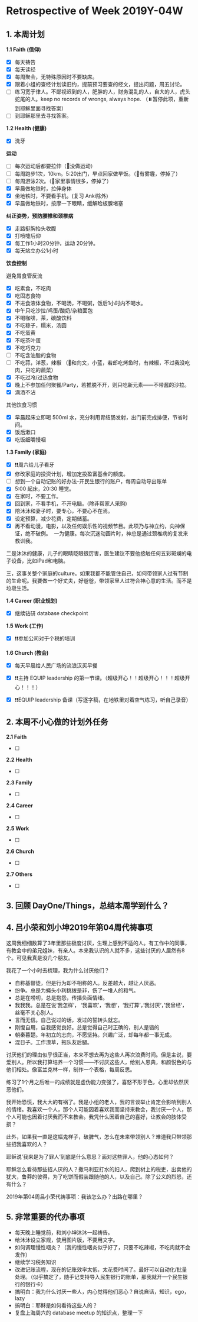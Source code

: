 # Retrospective of Week 2019Y-04W

## 1. 本周计划

**1.1 Faith (信仰)**

- [x] 每天祷告
- [x] 每天读经
- [x] 每周聚会，无特殊原因时不要缺席。
- [x] 跟着小组的查经计划读旧约，提前预习要查的经文，提出问题，周五讨论。
- [ ] 练习宽于律人。不鄙视迟到的人，肥胖的人，财务混乱的人，自大的人，虎头蛇尾的人。keep no records of wrongs, always hope. （⏸️暂停此项，重新到耶稣里面寻找答案）
- [ ] 到耶稣那里去寻找答案。

**1.2 Health (健康)**

- [x] 洗牙

**运动**

- [ ] 每次运动后都要拉伸（🔴没做运动）
- [ ] 每周跑步1次，10km。5:20出门，早点回家做早饭。（🔴有雾霾，停掉了）
- [ ] 每周游泳2次。（🔴家里事情很多，停掉了）
- [x] 早晨做地铁时，拉伸身体
- [x] 坐地铁时，不要看手机。(复习 Anki除外)
- [x] 早晨做地铁时，按摩一下眼睛，缓解睑板腺堵塞

**纠正姿势，预防腰椎和颈椎病**

- [x] 走路挺胸抬头收腹
- [x] 打喷嚏后仰
- [x] 每工作1小时20分钟，运动 20分钟。
- [x] 每天站立办公1小时

**饮食控制**

避免胃食管反流

- [x] 吃素食，不吃肉
- [x] 吃固态食物
- [x] 不进食液体食物，不喝汤，不喝粥，饭后1小时内不喝水。
- [x] 中午只吃沙拉/鸡蛋/酸奶/杂粮面包
- [x] 不喝咖啡，茶，碳酸饮料
- [x] 不吃粽子，糯米，汤圆
- [x] 不吃蛋黄
- [x] 不吃茶叶蛋
- [x] 不吃巧克力
- [ ] 不吃含油脂的食物
- [ ] 不吃蒜，洋葱，辣椒 （🔴和向文，小蓝，若郎吃烤鱼时，有辣椒，不过我没吃肉，只吃的蔬菜）
- [x] 不吃过冷/过热食物
- [x] 晚上不参加任何聚餐/Party，若推脱不开，则只吃新元素——不带酱的沙拉。
- [x] 滴酒不沾

‌其他饮食习惯

- [x] 早晨起床立即喝 500ml 水，充分利用胃结肠发射，出门前完成排便，节省时间。
- [x] 饭后漱口
- [x] 吃饭细嚼慢咽

**1.3 Family (家庭)**

- [x] ❗❗周六给儿子看牙
- [x] 修改家庭的投资计划，增加定投盈富基金的额度。
- [ ] 想到一个自动记账的好办法-开民生银行的账户，每周自动导出账单
- [x] 5:00 起床，20:30 睡觉。
- [x] 在家时，不要工作。
- [x] 回到家，不看手机，不开电脑。(除非帮家人采购)
- [x] 陪沐沐和妻子时，要专心，不要心不在焉。
- [x] 设定预算，减少花费，定期储蓄。
- [x] 再不看动漫，电影，以及任何娱乐性的视频节目。此项乃与神立约，向神保证，绝不破例。 
一为健康。每次沉迷动画片时，神总是通过颈椎病的复发来教训我。

二是沐沐的健康，儿子的眼睛眨眼很厉害，医生建议不要他接触任何五彩斑斓的电子设备，比如iPad和电脑。

三，这事关整个家庭的culture。如果我都不能管住自己，如何带领家人过有节制的生命呢。我要做一个好丈夫，好爸爸，带领家里人过符合神心意的生活。而不是垃圾生活。

**1.4 Career (职业规划)**

- [x] 继续钻研 database checkpoint

**1.5 Work (工作)**

- [x] ❗❗参加公司对于个税的培训


**1.6 Church (教会)**

- [x] 每天早晨给人民广场的流浪汉买早餐
- [x] ❗❗主持 EQUIP leadership 的第一节课。（超级开心！！超级开心！！！超级开心！！！）
- [x] ❗❗EQUIP leadership 备课（写逐字稿，在地铁里对着空气练习，听自己录音）


## 2. 本周不小心做的计划外任务

**2.1 Faith**

- [ ]  

**2.2 Health**

- [ ]  

**2.3 Family**

- [ ] 

**2.4 Career**

- [ ]  

**2.5 Work**

- [ ]

**2.6 Church**

- [ ]

**2.7 Others**

- [ ]

## 3. 回顾 DayOne/Things，总结本周学到什么？ 


## 4. 吕小荣和刘小坤2019年第04周代祷事项

这周我细细数算了3年里那些极度讨厌，生理上感到不适的人。有工作中的同事，有教会中的弟兄姐妹，有亲人。本来我认识的人就不多，这些讨厌的人居然有8个。可见我真是没几个朋友。

我花了一个小时去梳理，我为什么讨厌他们？

- 自称基督徒，但是行为却不相称的人。反差越大，越让人厌恶。
- 纷争。总是为蝇头小利挑拨是非，伤了一堆人的和气。
- 总是在唠叨，总是抱怨，传播负面情绪。
- 我我我。总是在说‘我怎样’， ‘我喜欢’，‘我想’，‘我打算’，’我讨厌‘，’我曾经‘，丝毫不关心别人。
- 言而无信。自己说过的话，发过的誓转头就忘。
- 刚愎自用，自我感觉良好。总是觉得自己时正确的，别人是错的
- 朝秦暮楚。年初立的志向，不愿坚持。兴趣广泛，却每年都一事无成。
- 混日子。工作潦草，拖队友后腿。

讨厌他们的理由似乎很正当，本来不想去再为这些人再次浪费时间。但是主说，要爱别人。所以我打算培养一个习惯——不讨厌这些人，给别人恩典，和颜悦色的与他们相处。像富兰克林一样，制作一个表格，每周反思。

练习了1个月之后唯一的成绩就是虚伪能力变强了，喜怒不形于色，心里却依然厌恶他们。

我开始恐慌，我大大的有祸了。我是小组的老人，我的言谈举止肯定会影响到别人的情绪。我喜欢一个人，那个人可能因着喜欢我而坚持来教会，我讨厌一个人，那个人可能也因着讨厌我而不来教会。我凭什么因着自己的喜好，让教会的肢体受损？

此外，如果我一直是这幅鬼样子，破脾气，怎么在未来带领别人？难道我只带领那些招我喜欢的人？

耶稣说’我来是为了罪人‘到底是什么意思？面对这些罪人，他的心态如何？

耶稣怎么看待那些招人厌的人？撒马利亚打水的妇人，爬到树上的税吏，出卖他的犹大，鲁莽的彼得，为了吃饼而假装跟随他的人，以及自己。除了公义的烈怒，还有什么？

2019年第04周吕小荣代祷事项：我该怎么办？出路在哪里？



## 5. 非常重要的代办事项

- 每天晚上睡觉前，和刘小坤沐沐一起祷告。
- 给沐沐设立家规，使用图片版，不要用文字。
- 如何调理慢性咽炎？（我的慢性咽炎似乎好了，只要不吃辣椒，不吃肉就不会发作）
- 继续学习税务知识
- 改进记账流程，现在的记账效率太低，太花费时间了。最好可以自动化/批量处理。（似乎搞定了，随手记支持导入民生银行的账单，那我就开一个民生银行的银行卡）
- 搞明白：我为什么讨厌一些人，内心觉得他们恶心？自说自话，知识，ego，lazy
- 搞明白：耶稣是如何看待这些人的？
- 复盘上海周六的 database meetup 的知识点，整理一下

